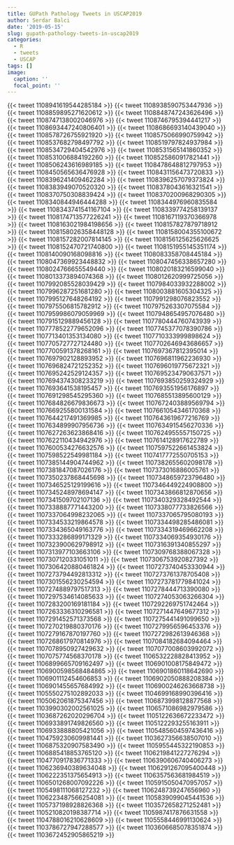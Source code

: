 ```yaml
---
title: GUPath Pathology Tweets in USCAP2019
author: Serdar Balci
date: '2019-05-15'
slug: gupath-pathology-tweets-in-uscap2019
categories:
  - R
  - tweets
  - USCAP
tags: []
image:
  caption: ''
  focal_point: ''
---
```




{{< tweet 1108941619544285184 >}}
{{< tweet 1108938590753447936 >}}
{{< tweet 1108859895271620612 >}}
{{< tweet 1108848747243626496 >}}
{{< tweet 1108747138002046976 >}}
{{< tweet 1108746795394441217 >}}
{{< tweet 1108693447240806401 >}}
{{< tweet 1108686693140439040 >}}
{{< tweet 1108578726755921920 >}}
{{< tweet 1108575066990759942 >}}
{{< tweet 1108537682798497792 >}}
{{< tweet 1108519797824937984 >}}
{{< tweet 1108534729404542976 >}}
{{< tweet 1108531565141860352 >}}
{{< tweet 1108531006884192260 >}}
{{< tweet 1108525860917821441 >}}
{{< tweet 1108506243616989185 >}}
{{< tweet 1108478648812797953 >}}
{{< tweet 1108450565636476928 >}}
{{< tweet 1108431156473720833 >}}
{{< tweet 1108396241409462284 >}}
{{< tweet 1108396257079373824 >}}
{{< tweet 1108383949070520320 >}}
{{< tweet 1108378043616321541 >}}
{{< tweet 1108370750308839424 >}}
{{< tweet 1108370200968290305 >}}
{{< tweet 1108340844946444288 >}}
{{< tweet 1108344976960835584 >}}
{{< tweet 1108343741541167104 >}}
{{< tweet 1108339774258139137 >}}
{{< tweet 1108174713577226241 >}}
{{< tweet 1108167119370366978 >}}
{{< tweet 1108163021984198656 >}}
{{< tweet 1108157827879718912 >}}
{{< tweet 1108158026358448128 >}}
{{< tweet 1108158004355100672 >}}
{{< tweet 1108157282007814145 >}}
{{< tweet 1108156125625626625 >}}
{{< tweet 1108152470721740800 >}}
{{< tweet 1108151955145351174 >}}
{{< tweet 1108140090168098816 >}}
{{< tweet 1108083358708445184 >}}
{{< tweet 1108047369923448832 >}}
{{< tweet 1108047456338657280 >}}
{{< tweet 1108024766655549440 >}}
{{< tweet 1108020183216599040 >}}
{{< tweet 1108013373894074368 >}}
{{< tweet 1108012620999725056 >}}
{{< tweet 1107992085528039429 >}}
{{< tweet 1107984033932288002 >}}
{{< tweet 1107996287251681280 >}}
{{< tweet 1108003881605304325 >}}
{{< tweet 1107995127648264192 >}}
{{< tweet 1107991298076823552 >}}
{{< tweet 1107975506815782912 >}}
{{< tweet 1107975263307075584 >}}
{{< tweet 1107959986079059969 >}}
{{< tweet 1107948654957076480 >}}
{{< tweet 1107915129889456128 >}}
{{< tweet 1107780444760743939 >}}
{{< tweet 1107778522779652096 >}}
{{< tweet 1107745377078390786 >}}
{{< tweet 1107713401353134080 >}}
{{< tweet 1107710333999898624 >}}
{{< tweet 1107705727727124480 >}}
{{< tweet 1107702646943686657 >}}
{{< tweet 1107700591378268161 >}}
{{< tweet 1107697367812395014 >}}
{{< tweet 1107697902128893952 >}}
{{< tweet 1107696811962236930 >}}
{{< tweet 1107696824721252352 >}}
{{< tweet 1107696019775672321 >}}
{{< tweet 1107695242529124357 >}}
{{< tweet 1107695234790637571 >}}
{{< tweet 1107694374308233219 >}}
{{< tweet 1107693850259324929 >}}
{{< tweet 1107693641538195457 >}}
{{< tweet 1107693551956176897 >}}
{{< tweet 1107691298545295360 >}}
{{< tweet 1107685513895600129 >}}
{{< tweet 1107684826679836673 >}}
{{< tweet 1107672403889569794 >}}
{{< tweet 1107669255800131584 >}}
{{< tweet 1107661054346170368 >}}
{{< tweet 1107644217491369985 >}}
{{< tweet 1107643619677216769 >}}
{{< tweet 1107634899907956736 >}}
{{< tweet 1107634915456270336 >}}
{{< tweet 1107627263623868416 >}}
{{< tweet 1107624955557150725 >}}
{{< tweet 1107622110434942976 >}}
{{< tweet 1107614128917622789 >}}
{{< tweet 1107600534276632576 >}}
{{< tweet 1107597522661453824 >}}
{{< tweet 1107598522549981184 >}}
{{< tweet 1107417772550705153 >}}
{{< tweet 1107385144904744962 >}}
{{< tweet 1107382655602098178 >}}
{{< tweet 1107381847087026176 >}}
{{< tweet 1107373016886005761 >}}
{{< tweet 1107350237868445698 >}}
{{< tweet 1107348659723796480 >}}
{{< tweet 1107346525129199616 >}}
{{< tweet 1107346449224908800 >}}
{{< tweet 1107345248978694147 >}}
{{< tweet 1107343866812870656 >}}
{{< tweet 1107341509702107136 >}}
{{< tweet 1107340329328492544 >}}
{{< tweet 1107338887771443200 >}}
{{< tweet 1107338077733826566 >}}
{{< tweet 1107337064998232065 >}}
{{< tweet 1107337065795080193 >}}
{{< tweet 1107334533219864578 >}}
{{< tweet 1107334498285486081 >}}
{{< tweet 1107334365049163776 >}}
{{< tweet 1107334319469662208 >}}
{{< tweet 1107333286899171329 >}}
{{< tweet 1107334069354930176 >}}
{{< tweet 1107323900629798912 >}}
{{< tweet 1107316391340855297 >}}
{{< tweet 1107313977103663106 >}}
{{< tweet 1107309768388067328 >}}
{{< tweet 1107307120331051011 >}}
{{< tweet 1107306753920827392 >}}
{{< tweet 1107306420880461824 >}}
{{< tweet 1107273740453330944 >}}
{{< tweet 1107273794492813312 >}}
{{< tweet 1107273761378705408 >}}
{{< tweet 1107301556230254594 >}}
{{< tweet 1107273781779841024 >}}
{{< tweet 1107274889797517313 >}}
{{< tweet 1107278444713390080 >}}
{{< tweet 1107297534614085633 >}}
{{< tweet 1107274053063266304 >}}
{{< tweet 1107283200169181184 >}}
{{< tweet 1107292269751742464 >}}
{{< tweet 1107263336310296581 >}}
{{< tweet 1107271447649677312 >}}
{{< tweet 1107291452571373568 >}}
{{< tweet 1107275441491099650 >}}
{{< tweet 1107270219880370176 >}}
{{< tweet 1107279956596453376 >}}
{{< tweet 1107279167870197760 >}}
{{< tweet 1107272982613946368 >}}
{{< tweet 1107268617970814976 >}}
{{< tweet 1107084182684094464 >}}
{{< tweet 1107078950927429632 >}}
{{< tweet 1107077008603992072 >}}
{{< tweet 1107075774568370178 >}}
{{< tweet 1106532228828413952 >}}
{{< tweet 1106899665709162497 >}}
{{< tweet 1106901008175849472 >}}
{{< tweet 1106900598568484865 >}}
{{< tweet 1106901860118642690 >}}
{{< tweet 1106901112454606853 >}}
{{< tweet 1106902050888208384 >}}
{{< tweet 1106901455657684992 >}}
{{< tweet 1106900246263668738 >}}
{{< tweet 1105550275102892033 >}}
{{< tweet 1104699168990396416 >}}
{{< tweet 1105062061875347456 >}}
{{< tweet 1106873998128877568 >}}
{{< tweet 1103990302002561025 >}}
{{< tweet 1106571086982979586 >}}
{{< tweet 1103687262020296704 >}}
{{< tweet 1105122636672233472 >}}
{{< tweet 1106933891749826560 >}}
{{< tweet 1105122293255163911 >}}
{{< tweet 1106933888805421056 >}}
{{< tweet 1105485604597436416 >}}
{{< tweet 1104759230609981441 >}}
{{< tweet 1103627356638507010 >}}
{{< tweet 1106875320907583490 >}}
{{< tweet 1105955445322190853 >}}
{{< tweet 1106885418853765120 >}}
{{< tweet 1106219841227276294 >}}
{{< tweet 1104770917836771333 >}}
{{< tweet 1106390606740406273 >}}
{{< tweet 1106236940389634048 >}}
{{< tweet 1106291267095400448 >}}
{{< tweet 1106222351375654913 >}}
{{< tweet 1106357563681984519 >}}
{{< tweet 1106501268007092226 >}}
{{< tweet 1105915050470957057 >}}
{{< tweet 1105498111068127232 >}}
{{< tweet 1106248739247656960 >}}
{{< tweet 1106223487566254081 >}}
{{< tweet 1105839099045441536 >}}
{{< tweet 1105737198928826368 >}}
{{< tweet 1103572658271252481 >}}
{{< tweet 1105210820198387714 >}}
{{< tweet 1105987417876631558 >}}
{{< tweet 1104788016210628609 >}}
{{< tweet 1105558446991130624 >}}
{{< tweet 1103786727947288577 >}}
{{< tweet 1103606685078351874 >}}
{{< tweet 1103672452905865219 >}}


